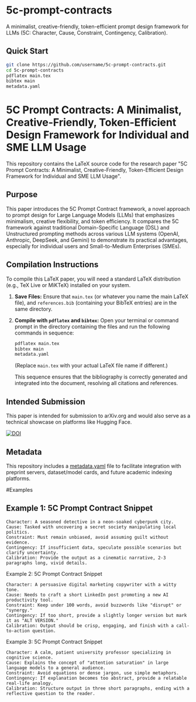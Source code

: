 # 5c-prompt-contracts
A minimalist, creative-friendly, token-efficient prompt design framework for LLMs (5C: Character, Cause, Constraint, Contingency, Calibration).
## Quick Start

```bash
git clone https://github.com/username/5c-prompt-contracts.git
cd 5c-prompt-contracts
pdflatex main.tex
bibtex main
metadata.yaml
```
# 5C Prompt Contracts: A Minimalist, Creative-Friendly, Token-Efficient Design Framework for Individual and SME LLM Usage

This repository contains the LaTeX source code for the research paper "5C Prompt Contracts: A Minimalist, Creative-Friendly, Token-Efficient Design Framework for Individual and SME LLM Usage".

## Purpose

This paper introduces the 5C Prompt Contract framework, a novel approach to prompt design for Large Language Models (LLMs) that emphasizes minimalism, creative flexibility, and token efficiency. It compares the 5C framework against traditional Domain-Specific Language (DSL) and Unstructured prompting methods across various LLM systems (OpenAI, Anthropic, DeepSeek, and Gemini) to demonstrate its practical advantages, especially for individual users and Small-to-Medium Enterprises (SMEs).

## Compilation Instructions

To compile this LaTeX paper, you will need a standard LaTeX distribution (e.g., TeX Live or MiKTeX) installed on your system.

1.  **Save Files:** Ensure that `main.tex` (or whatever you name the main LaTeX file), and `references.bib` (containing your BibTeX entries) are in the same directory.
2.  **Compile with `pdflatex` and `bibtex`:**
    Open your terminal or command prompt in the directory containing the files and run the following commands in sequence:
    ```bash
    pdflatex main.tex
    bibtex main
    metadata.yaml
    ```
    (Replace `main.tex` with your actual LaTeX file name if different.)

    This sequence ensures that the bibliography is correctly generated and integrated into the document, resolving all citations and references.

## Intended Submission

This paper is intended for submission to arXiv.org and would also serve as a technical showcase on platforms like Hugging Face.

[![DOI](https://zenodo.org/badge/1015604718.svg)](https://doi.org/10.5281/zenodo.15832040)

## Metadata
This repository includes a [metadata.yaml](metadata.yaml) file to facilitate integration with preprint servers, dataset/model cards, and future academic indexing platforms.

#Examples

## Example 1: 5C Prompt Contract Snippet

```plaintext
Character: A seasoned detective in a neon-soaked cyberpunk city.
Cause: Tasked with uncovering a secret society manipulating local politics.
Constraint: Must remain unbiased, avoid assuming guilt without evidence.
Contingency: If insufficient data, speculate possible scenarios but clarify uncertainty.
Calibration: Provide the output as a cinematic narrative, 2-3 paragraphs long, vivid details.
```
Example 2: 5C Prompt Contract Snippet

```plaintext
Character: A persuasive digital marketing copywriter with a witty tone.
Cause: Needs to craft a short LinkedIn post promoting a new AI productivity tool.
Constraint: Keep under 100 words, avoid buzzwords like "disrupt" or "synergy."
Contingency: If too short, provide a slightly longer version but mark it as "ALT VERSION."
Calibration: Output should be crisp, engaging, and finish with a call-to-action question.
```
Example 3: 5C Prompt Contract Snippet
```plaintext
Character: A calm, patient university professor specializing in cognitive science.
Cause: Explains the concept of "attention saturation" in large language models to a general audience.
Constraint: Avoid equations or dense jargon, use simple metaphors.
Contingency: If explanation becomes too abstract, provide a relatable real-life analogy.
Calibration: Structure output in three short paragraphs, ending with a reflective question to the reader.
```
